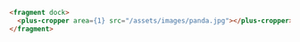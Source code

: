 ```html [template]
<fragment dock>
  <plus-cropper area={1} src="/assets/images/panda.jpg"></plus-cropper>
</fragment>
```